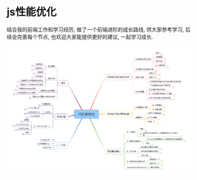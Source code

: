 # js性能优化
结合我的前端工作和学习经历, 做了一个前端进阶的成长路线, 供大家参考学习, 后续会完善每个节点, 也欢迎大家能提供更好的建议, 一起学习成长.

![img](./assets/js%E6%80%A7%E8%83%BD%E4%BC%98%E5%8C%96.png)

